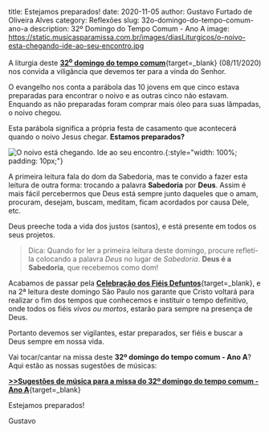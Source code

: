 title: Estejamos preparados!
date: 2020-11-05
author: Gustavo Furtado de Oliveira Alves
category: Reflexões
slug: 32o-domingo-do-tempo-comum-ano-a
description: 32º Domingo do Tempo Comum - Ano A
image: https://static.musicasparamissa.com.br/images/diasLiturgicos/o-noivo-esta-chegando-ide-ao-seu-encontro.jpg

A liturgia deste [**32<sup>o</sup> domingo do tempo comum**](https://musicasparamissa.com.br/sugestoes-para/32o-domingo-do-tempo-comum-ano-a/){target=\_blank}
(08/11/2020) nos convida a viligância que devemos ter para a vinda do Senhor.

O evangelho nos conta a parábola das 10 jovens em que cinco estava preparadas
para encontrar o noivo e as outras cinco não estavam.
Enquando as não preparadas foram comprar mais óleo para suas lâmpadas, o noivo chegou.

Esta parábola significa a própria festa de casamento que acontecerá quando o noivo
Jesus chegar. **Estamos preparados?**

![O noivo está chegando. Ide ao seu encontro.](https://static.musicasparamissa.com.br/images/diasLiturgicos/o-noivo-esta-chegando-ide-ao-seu-encontro.jpg){:style="width: 100%; padding: 10px;"}

A primeira leitura fala do dom da Sabedoria, mas te convido a fazer esta leitura de outra forma:
trocando a palavra **Sabedoria** por **Deus**.
Assim é mais fácil percebermos que Deus está sempre junto 
daqueles que o amam, procuram, desejam, buscam, meditam, ficam acordados por causa Dele, etc.

Deus preeche toda a vida dos justos (santos), e está presente em todos os seus projetos.

>Dica: Quando for ler a primeira leitura deste domingo, procure refletí-la colocando a palavra
>*Deus* no lugar de *Sabedoria*. **Deus é a Sabedoria**, que recebemos como dom!

Acabamos de passar pela 
[**Celebração dos Fiéis Defuntos**](https://musicasparamissa.com.br/sugestoes-para/solenidade-da-comemoracao-de-todos-fieis-defuntos){target=\_blank},
 e na 2ª leitura deste domingo São Paulo nos garante que Cristo voltará para 
realizar o fim dos tempos que conhecemos e instituir o tempo definitivo, 
onde todos os fiéis _vivos ou mortos_, estarão para sempre na presença de Deus. 

Portanto devemos ser vigilantes, estar preparados, ser fiéis e buscar a Deus sempre em nossa vida.

Vai tocar/cantar na missa deste **32º domingo do tempo comum - Ano A**? Aqui estão as nossas sugestões de músicas:

[**>>Sugestões de música para a missa do 32º domingo do tempo comum - Ano A**](https://musicasparamissa.com.br/sugestoes-para/32o-domingo-do-tempo-comum-ano-a/){target=\_blank}

Estejamos preparados!

Gustavo


